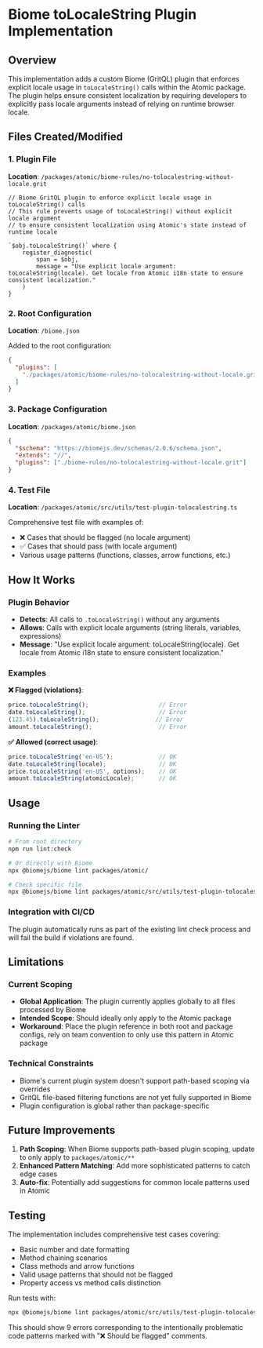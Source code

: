 # Biome toLocaleString Plugin Implementation

## Overview
This implementation adds a custom Biome (GritQL) plugin that enforces explicit locale usage in `toLocaleString()` calls within the Atomic package. The plugin helps ensure consistent localization by requiring developers to explicitly pass locale arguments instead of relying on runtime browser locale.

## Files Created/Modified

### 1. Plugin File
**Location**: `/packages/atomic/biome-rules/no-tolocalestring-without-locale.grit`

```grit
// Biome GritQL plugin to enforce explicit locale usage in toLocaleString() calls
// This rule prevents usage of toLocaleString() without explicit locale argument
// to ensure consistent localization using Atomic's state instead of runtime locale

`$obj.toLocaleString()` where {
    register_diagnostic(
        span = $obj,
        message = "Use explicit locale argument: toLocaleString(locale). Get locale from Atomic i18n state to ensure consistent localization."
    )
}
```

### 2. Root Configuration
**Location**: `/biome.json`

Added to the root configuration:
```json
{
  "plugins": [
    "./packages/atomic/biome-rules/no-tolocalestring-without-locale.grit"
  ]
}
```

### 3. Package Configuration  
**Location**: `/packages/atomic/biome.json`

```json
{
  "$schema": "https://biomejs.dev/schemas/2.0.6/schema.json",
  "extends": "//",
  "plugins": ["./biome-rules/no-tolocalestring-without-locale.grit"]
}
```

### 4. Test File
**Location**: `/packages/atomic/src/utils/test-plugin-tolocalestring.ts`

Comprehensive test file with examples of:
- ❌ Cases that should be flagged (no locale argument)
- ✅ Cases that should pass (with locale argument)
- Various usage patterns (functions, classes, arrow functions, etc.)

## How It Works

### Plugin Behavior
- **Detects**: All calls to `.toLocaleString()` without any arguments
- **Allows**: Calls with explicit locale arguments (string literals, variables, expressions)
- **Message**: "Use explicit locale argument: toLocaleString(locale). Get locale from Atomic i18n state to ensure consistent localization."

### Examples

**❌ Flagged (violations)**:
```typescript
price.toLocaleString();                    // Error
date.toLocaleString();                     // Error
(123.45).toLocaleString();                // Error
amount.toLocaleString();                   // Error
```

**✅ Allowed (correct usage)**:
```typescript
price.toLocaleString('en-US');             // OK
date.toLocaleString(locale);               // OK  
price.toLocaleString('en-US', options);    // OK
amount.toLocaleString(atomicLocale);       // OK
```

## Usage

### Running the Linter
```bash
# From root directory
npm run lint:check

# Or directly with Biome
npx @biomejs/biome lint packages/atomic/

# Check specific file  
npx @biomejs/biome lint packages/atomic/src/utils/test-plugin-tolocalestring.ts
```

### Integration with CI/CD
The plugin automatically runs as part of the existing lint check process and will fail the build if violations are found.

## Limitations

### Current Scoping
- **Global Application**: The plugin currently applies globally to all files processed by Biome
- **Intended Scope**: Should ideally only apply to the Atomic package
- **Workaround**: Place the plugin reference in both root and package configs, rely on team convention to only use this pattern in Atomic package

### Technical Constraints
- Biome's current plugin system doesn't support path-based scoping via overrides
- GritQL file-based filtering functions are not yet fully supported in Biome
- Plugin configuration is global rather than package-specific

## Future Improvements

1. **Path Scoping**: When Biome supports path-based plugin scoping, update to only apply to `packages/atomic/**`
2. **Enhanced Pattern Matching**: Add more sophisticated patterns to catch edge cases
3. **Auto-fix**: Potentially add suggestions for common locale patterns used in Atomic

## Testing

The implementation includes comprehensive test cases covering:
- Basic number and date formatting
- Method chaining scenarios  
- Class methods and arrow functions
- Valid usage patterns that should not be flagged
- Property access vs method calls distinction

Run tests with:
```bash
npx @biomejs/biome lint packages/atomic/src/utils/test-plugin-tolocalestring.ts
```

This should show 9 errors corresponding to the intentionally problematic code patterns marked with "❌ Should be flagged" comments.
